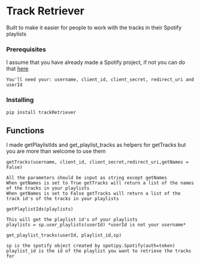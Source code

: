 # Track Retriever

Built to make it easier for people to work with the tracks in their Spotify playlists 

### Prerequisites

I assume that you have already made a Spotify project, if not you can do that [here](https://developer.spotify.com/dashboard/)

```
You'll need your: username, client_id, client_secret, redirect_uri and userId 
```

### Installing

```
pip install trackRetriever
``` 

## Functions 

I made getPlaylistIds and get_playlist_tracks as helpers for getTracks but you are more than welcome to use them

```
getTracks(username, client_id, client_secret,redirect_uri,getNames = False)

All the parameters should be input as string except getNames
When getNames is set to True getTracks will return a list of the names of the tracks in your playlists
When getNames is set to False getTracks will return a list of the track id's of the tracks in your playlists 
```

```
getPlaylistIds(playlists)

This will get the playlist id's of your playlists 
playlists = sp.user_playlists(userId) *userId is not your username* 
```

```
get_playlist_tracks(userId, playlist_id,sp)

sp is the spotify object created by spotipy.Spotify(auth=token)
playlist_id is the id of the playlist you want to retrieve the tracks for 
```